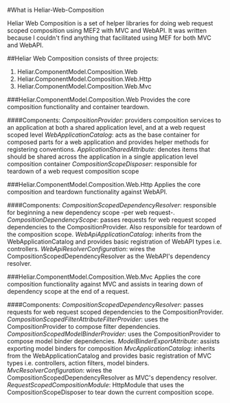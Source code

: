 #What is Heliar-Web-Composition


Heliar Web Composition is a set of helper libraries for doing web request scoped composition using MEF2 with MVC and WebAPI. It was written because I couldn't find anything that facilitated using MEF for both MVC and WebAPI.

##Heliar Web Composition consists of three projects:
1. Heliar.ComponentModel.Composition.Web
2. Heliar.ComponentModel.Composition.Web.Http
3. Heliar.ComponentModel.Composition.Web.Mvc

###Heliar.ComponentModel.Composition.Web
Provides the core composition functionality and container teardown.

####Components:
*CompositionProvider*: providers composition services to an application at both a shared application level, and at a web request scoped level
*WebApplicationCatalog*: acts as the base container for composed parts for a web application and provides helper methods for registering conventions.
*ApplicationSharedAttribute*: denotes items that should be shared across the application in a single application level composition container
*CompositionScopeDisposer*: responsible for teardown of a web request composition scope

###Heliar.ComponentModel.Composition.Web.Http
Applies the core composition and teardown functionality against WebAPI.

####Components:
*CompositionScopedDependencyResolver*: responsible for beginning a new dependency scope -per web request-.
*CompositionDependencyScope*: passes requests for web request scoped dependencies to the CompositionProvider. Also responsible for teardown of the composition scope.
*WebApiApplicationCatalog*: inherits from the WebApplicationCatalog and provides basic registration of WebAPI types i.e. controllers.
*WebApiResolverConfiguration*: wires the CompositionScopedDependencyResolver as the WebAPI's dependency resolver.

###Heliar.ComponentModel.Composition.Web.Mvc
Applies the core composition functionality against MVC and assists in tearing down of dependency scope at the end of a request.

####Components:
*CompositionScopedDependencyResolver*: passes requests for web request scoped dependencies to the CompositionProvider.
*CompositionScopedFilterAttributeFilterProvider*: uses the CompositionProvider to compose filter dependencies.
*CompositionScopedModelBinderProvider*: uses the CompositionProvider to compose model binder dependencies.
*ModelBinderExportAttribute*: assists exporting model binders for composition
*MvcApplicationCatalog*: inherits from the WebApplicationCatalog and provides basic registration of MVC types i.e. controllers, action filters, model binders.
*MvcResolverConfiguration*: wires the CompositionScopedDependencyResolver as MVC's dependency resolver.
*RequestScopedCompositionModule*: HttpModule that uses the CompositionScopeDisposer to tear down the current composition scope.